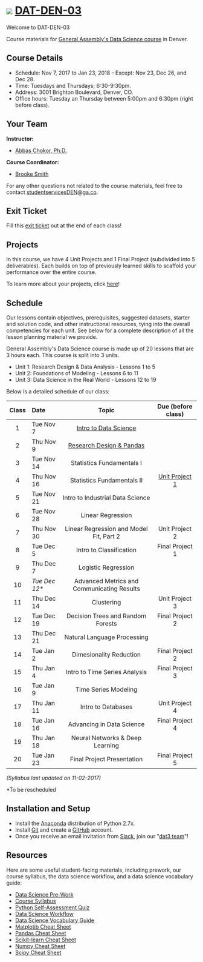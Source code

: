 # ![](https://ga-dash.s3.amazonaws.com/production/assets/logo-9f88ae6c9c3871690e33280fcf557f33.png) [DAT-DEN-03](https://github.com/ga-students/DAT-DEN-03)

Welcome to DAT-DEN-03

Course materials for [General Assembly's Data Science course](https://generalassemb.ly/education/data-science?where=denver) in Denver. 

## Course Details
* Schedule: Nov 7, 2017 to Jan 23, 2018 - Except: Nov 23, Dec 26, and Dec 28.
* Time: Tuesdays and Thursdays; 6:30-9:30pm.
* Address: 3001 Brighton Boulevard, Denver, CO.
* Office hours: Tuesday an Thursday between 5:00pm and 6:30pm (right before class).

## Your Team
**Instructor:**
+ [Abbas Chokor, Ph.D.](mailto:abbas.chokor@gmail.com)

**Course Coordinator:**
+ [Brooke Smith](mailto:brookes@generalassembly.ly)

For any other questions not related to the course materials, feel free to contact [studentservicesDEN@ga.co](mailto:studentservicesDEN@ga.co).

## Exit Ticket

Fill this [exit ticket](https://goo.gl/forms/J0xipfaBslbXnnXy2) out at the end of each class! 

## Projects

In this course, we have 4 Unit Projects and 1 Final Project (subdivided into 5 deliverables). Each builds on top of previously learned skills to scaffold your performance over the entire course. 

To learn more about your projects, click [here](https://github.com/ga-students/DAT-DEN-03/blob/master/projects/README.md)!

## Schedule
Our lessons contain objectives, prerequisites, suggested datasets, starter and solution code, and other instructional resources, tying into the overall competencies for each unit. See below for a complete description of all the lesson planning material we provide.

General Assembly's Data Science course is made up of 20 lessons that are 3 hours each. This course is split into 3 units.
* Unit 1: Research Design & Data Analysis - Lessons 1 to 5
* Unit 2: Foundations of Modeling - Lessons 6 to 11
* Unit 3: Data Science in the Real World - Lessons 12 to 19

Below is a detailed schedule of our class:

| Class | Date | Topic | Due (before class) |
|:---:|:---|:---:|:---:|
| 1 | Tue Nov 7 | [Intro to Data Science](lessons/lesson-01) | |
| 2 | Thu Nov 9 | [Research Design & Pandas](lessons/lesson-02) | |
| 3 | Tue Nov 14 | Statistics Fundamentals I | |
| 4 | Thu Nov 16 | Statistics Fundamentals II |[Unit Project 1](projects/unit-projects/project-1)|
| 5 | Tue Nov 21 | Intro to Industrial Data Science | |
| 6 | Tue Nov 28 | Linear Regression | |
| 7 | Thu Nov 30 | Linear Regression and Model Fit, Part 2 | Unit Project 2|
| 8 | Tue Dec 5 | Intro to Classification |Final Project 1|
| 9 | Thu Dec 7 | Logistic Regression | |
| 10 | *Tue Dec 12** | Advanced Metrics and Communicating Results ||
| 11 | Thu Dec 14 | Clustering |Unit Project 3|
| 12 | Tue Dec 19 | Decision Trees and Random Forests |Final Project 2|
| 13 | Thu Dec 21 |Natural Language Processing | |
| 14 | Tue Jan 2 | Dimesionality Reduction | Final Project 2|
| 15 | Thu Jan 4 | Intro to Time Series Analysis | Final Project 3|
| 16 | Tue Jan 9 | Time Series Modeling | |
| 17 | Thu Jan 11 | Intro to Databases | Unit Project 4 |
| 18 | Tue Jan 16 | Advancing in Data Science | Final Project 4|
| 19 | Thu Jan 18| Neural Networks & Deep Learning | |
| 20 | Tue Jan 23 | Final Project Presentation | Final Project 5|

*(Syllabus last updated on 11-02-2017)*

*To be rescheduled

## Installation and Setup

* Install the [Anaconda](https://anaconda.org) distribution of Python 2.7x.
* Install [Git](https://git-scm.com) and create a [GitHub](https://github.com) account.
* Once you receive an email invitation from [Slack](https://slack.com), join our "[dat3 team](https://gadenver.slack.com/messages/G7HK3QLPL/details/)"!

## Resources

Here are some useful student-facing materials, including prework, our course syllabus, the data science workflow, and a data science vocabulary guide:

- [Data Science Pre-Work](https://docs.google.com/document/d/1xoC18JHk880C9n_cAPCsGn-sNqexPgTIIkmUd7cTJQw/edit?usp=sharing)
- [Course Syllabus](./ds-syllabus.pdf)
- [Python Self-Assessment Quiz](./python-self-assessment.md)
- [Data Science Workflow](./data-science-workflow-final.jpg)
- [Data Science Vocabulary Guide](./ds-vocab.md)
- [Matplotib Cheat Sheet](http://datacamp-community.s3.amazonaws.com/28b8210c-60cc-4f13-b0b4-5b4f2ad4790b)
- [Pandas Cheat Sheet](http://datacamp-community.s3.amazonaws.com/ef72e7cf-4768-4ff0-8e90-dfd7a1b23f10)
- [Scikit-learn Cheat Sheet](http://datacamp-community.s3.amazonaws.com/5433fa18-9f43-44cc-b228-74672efcd116)
- [Numpy Cheat Sheet](https://s3.amazonaws.com/assets.datacamp.com/blog_assets/Numpy_Python_Cheat_Sheet.pdf)
- [Scipy Cheat Sheet](https://s3.amazonaws.com/assets.datacamp.com/blog_assets/Python_SciPy_Cheat_Sheet_Linear_Algebra.pdf)

